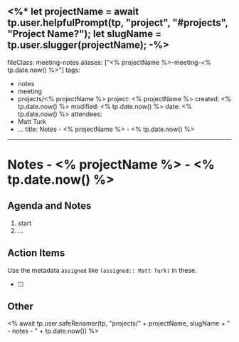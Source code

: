 <%*
let projectName = await tp.user.helpfulPrompt(tp, "project", "#projects", "Project Name?");
let slugName = tp.user.slugger(projectName);
-%>
---
fileClass: meeting-notes
aliases: ["<% projectName %>-meeting-<% tp.date.now() %>"]
tags:
 - notes
 - meeting
 - projects/<% projectName %>
project: <% projectName %>
created: <% tp.date.now() %>
modified: <% tp.date.now() %>
date: <% tp.date.now() %>
attendees:
 - Matt Turk
 - ...
title: Notes - <% projectName %> - <% tp.date.now() %>
---

# Notes - <% projectName %> - <% tp.date.now() %>

## Agenda and Notes

1. start
2. ...

## Action Items

Use the metadata `assigned` like `(assigned:: Matt Turk)` in these.

- [ ] 

## Other
<% await tp.user.safeRenamer(tp, "projects/" + projectName, slugName + " - notes - " + tp.date.now()) %>

